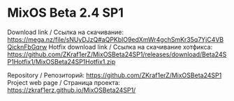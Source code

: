 # MixOS Beta 2.4 SP1
Download link / Ссылка на скачивание: https://mega.nz/file/sNUyDJzQ#aQPKblO9edXmWr4gchSmKr35q7YjC4VBQicknFbGqrw
Hotfix download link / Ссылка на скачивание хотфикса: https://github.com/ZKraf1erZ/MixOSBeta24SP1/releases/download/Beta24SP1Hotfix1/MixOSBeta24SP1Hotfix1.zip

Repository / Репозиторий: https://github.com/ZKraf1erZ/MixOSBeta24SP1
Project web page / Страница проекта: https://zkraf1erz.github.io/MixOSBeta24SP1/
